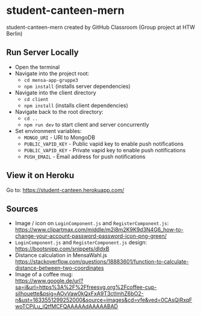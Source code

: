 # student-canteen-mern

student-canteen-mern created by GitHub Classroom (Group project at HTW Berlin)

## Run Server Locally

- Open the terminal
- Navigate into the project root:
  - `cd mensa-app-gruppe3`
  - `npm install` (installs server dependencies)
- Navigate into the client directory
  - `cd client`
  - `npm install` (installs client dependencies)
- Navigate back to the root directory:
  - `cd ..`
  - `npm run dev` to start client and server concurrently
- Set environment variables:
  - `MONGO_URI` - URI to MongoDB
  - `PUBLIC_VAPID_KEY` - Public vapid key to enable push notifications
  - `PUBLIC_VAPID_KEY` - Private vapid key to enable push notifications
  - `PUSH_EMAIL` - Email address for push notifications

## View it on Heroku

Go to: https://student-canteen.herokuapp.com/

## Sources

- Image / icon on `LoginComponent.js` and `RegisterComponent.js`:<br> https://www.clipartmax.com/middle/m2i8m2K9K9d3N4G6_how-to-change-your-account-password-password-icon-png-green/ <br>
- `LoginComponent.js` and `RegisterComponent.js` design: <br> https://bootsnipp.com/snippets/dldxB <br>
- Distance calculation in MensaWahl.js <br> https://stackoverflow.com/questions/18883601/function-to-calculate-distance-between-two-coordinates <br>
- Image of a coffee mug: <br> https://www.google.de/url?sa=i&url=https%3A%2F%2Ffreesvg.org%2Fcoffee-cup-silhouette&psig=AOvVaw0kQxFxA9T3ctImhZ6bO2-n&ust=1633551299252000&source=images&cd=vfe&ved=0CAsQjRxqFwoTCPjLu_iQtfMCFQAAAAAdAAAAABAD
